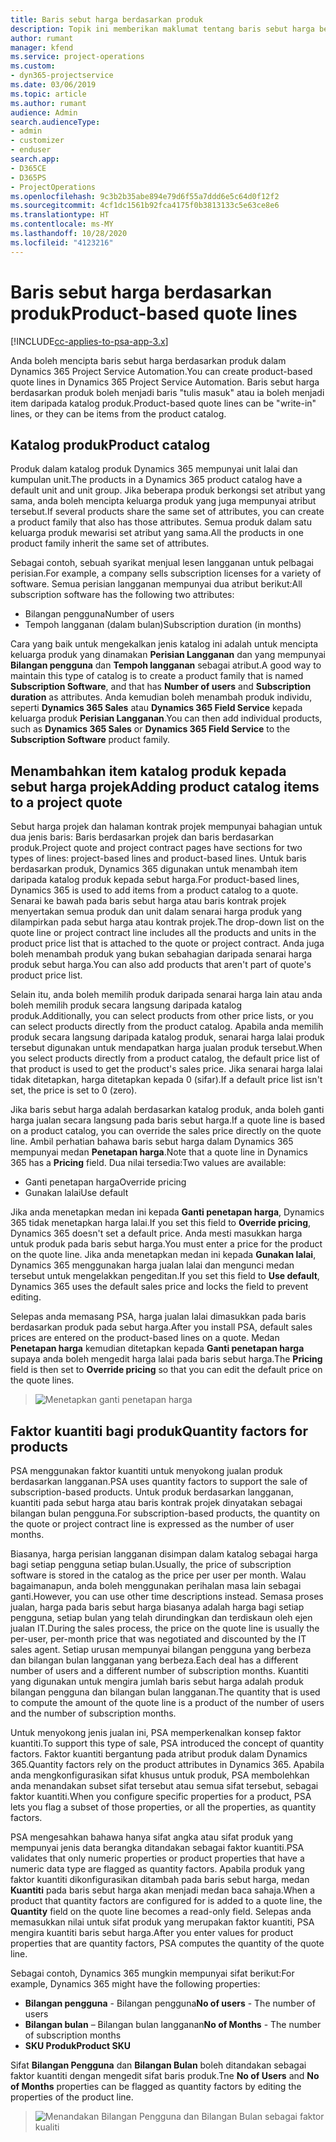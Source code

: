 ```yaml
---
title: Baris sebut harga berdasarkan produk
description: Topik ini memberikan maklumat tentang baris sebut harga berdasarkan produk.
author: rumant
manager: kfend
ms.service: project-operations
ms.custom:
- dyn365-projectservice
ms.date: 03/06/2019
ms.topic: article
ms.author: rumant
audience: Admin
search.audienceType:
- admin
- customizer
- enduser
search.app:
- D365CE
- D365PS
- ProjectOperations
ms.openlocfilehash: 9c3b2b35abe894e79d6f55a7ddd6e5c64d0f12f2
ms.sourcegitcommit: 4cf1dc1561b92fca4175f0b3813133c5e63ce8e6
ms.translationtype: HT
ms.contentlocale: ms-MY
ms.lasthandoff: 10/28/2020
ms.locfileid: "4123216"
---
```

# <a name="product-based-quote-lines"></a><span data-ttu-id="0865e-103">Baris sebut harga berdasarkan produk</span><span class="sxs-lookup"><span data-stu-id="0865e-103">Product-based quote lines</span></span>

[!INCLUDE[cc-applies-to-psa-app-3.x](../includes/cc-applies-to-psa-app-3x.md)]


<span data-ttu-id="0865e-104">Anda boleh mencipta baris sebut harga berdasarkan produk dalam Dynamics 365 Project Service Automation.</span><span class="sxs-lookup"><span data-stu-id="0865e-104">You can create product-based quote lines in Dynamics 365 Project Service Automation.</span></span> <span data-ttu-id="0865e-105">Baris sebut harga berdasarkan produk boleh menjadi baris "tulis masuk" atau ia boleh menjadi item daripada katalog produk.</span><span class="sxs-lookup"><span data-stu-id="0865e-105">Product-based quote lines can be "write-in" lines, or they can be items from the product catalog.</span></span>

## <a name="product-catalog"></a><span data-ttu-id="0865e-106">Katalog produk</span><span class="sxs-lookup"><span data-stu-id="0865e-106">Product catalog</span></span>

<span data-ttu-id="0865e-107">Produk dalam katalog produk Dynamics 365 mempunyai unit lalai dan kumpulan unit.</span><span class="sxs-lookup"><span data-stu-id="0865e-107">The products in a Dynamics 365 product catalog have a default unit and unit group.</span></span> <span data-ttu-id="0865e-108">Jika beberapa produk berkongsi set atribut yang sama, anda boleh mencipta keluarga produk yang juga mempunyai atribut tersebut.</span><span class="sxs-lookup"><span data-stu-id="0865e-108">If several products share the same set of attributes, you can create a product family that also has those attributes.</span></span> <span data-ttu-id="0865e-109">Semua produk dalam satu keluarga produk mewarisi set atribut yang sama.</span><span class="sxs-lookup"><span data-stu-id="0865e-109">All the products in one product family inherit the same set of attributes.</span></span>

<span data-ttu-id="0865e-110">Sebagai contoh, sebuah syarikat menjual lesen langganan untuk pelbagai perisian.</span><span class="sxs-lookup"><span data-stu-id="0865e-110">For example, a company sells subscription licenses for a variety of software.</span></span> <span data-ttu-id="0865e-111">Semua perisian langganan mempunyai dua atribut berikut:</span><span class="sxs-lookup"><span data-stu-id="0865e-111">All subscription software has the following two attributes:</span></span>

- <span data-ttu-id="0865e-112">Bilangan pengguna</span><span class="sxs-lookup"><span data-stu-id="0865e-112">Number of users</span></span> 
- <span data-ttu-id="0865e-113">Tempoh langganan (dalam bulan)</span><span class="sxs-lookup"><span data-stu-id="0865e-113">Subscription duration (in months)</span></span>

<span data-ttu-id="0865e-114">Cara yang baik untuk mengekalkan jenis katalog ini adalah untuk mencipta keluarga produk yang dinamakan **Perisian Langganan** dan yang mempunyai **Bilangan pengguna** dan **Tempoh langganan** sebagai atribut.</span><span class="sxs-lookup"><span data-stu-id="0865e-114">A good way to maintain this type of catalog is to create a product family that is named **Subscription Software**, and that has **Number of users** and **Subscription duration** as attributes.</span></span> <span data-ttu-id="0865e-115">Anda kemudian boleh menambah produk individu, seperti **Dynamics 365 Sales** atau **Dynamics 365 Field Service** kepada keluarga produk **Perisian Langganan**.</span><span class="sxs-lookup"><span data-stu-id="0865e-115">You can then add individual products, such as **Dynamics 365 Sales** or **Dynamics 365 Field Service** to the **Subscription Software** product family.</span></span>

## <a name="adding-product-catalog-items-to-a-project-quote"></a><span data-ttu-id="0865e-116">Menambahkan item katalog produk kepada sebut harga projek</span><span class="sxs-lookup"><span data-stu-id="0865e-116">Adding product catalog items to a project quote</span></span>

<span data-ttu-id="0865e-117">Sebut harga projek dan halaman kontrak projek mempunyai bahagian untuk dua jenis baris: Baris berdasarkan projek dan baris berdasarkan produk.</span><span class="sxs-lookup"><span data-stu-id="0865e-117">Project quote and project contract pages have sections for two types of lines: project-based lines and product-based lines.</span></span> <span data-ttu-id="0865e-118">Untuk baris berdasarkan produk, Dynamics 365 digunakan untuk menambah item daripada katalog produk kepada sebut harga.</span><span class="sxs-lookup"><span data-stu-id="0865e-118">For product-based lines, Dynamics 365 is used to add items from a product catalog to a quote.</span></span> <span data-ttu-id="0865e-119">Senarai ke bawah pada baris sebut harga atau baris kontrak projek menyertakan semua produk dan unit dalam senarai harga produk yang dilampirkan pada sebut harga atau kontrak projek.</span><span class="sxs-lookup"><span data-stu-id="0865e-119">The drop-down list on the quote line or project contract line includes all the products and units in the product price list that is attached to the quote or project contract.</span></span> <span data-ttu-id="0865e-120">Anda juga boleh menambah produk yang bukan sebahagian daripada senarai harga produk sebut harga.</span><span class="sxs-lookup"><span data-stu-id="0865e-120">You can also add products that aren't part of quote's product price list.</span></span>

<span data-ttu-id="0865e-121">Selain itu, anda boleh memilih produk daripada senarai harga lain atau anda boleh memilih produk secara langsung daripada katalog produk.</span><span class="sxs-lookup"><span data-stu-id="0865e-121">Additionally, you can select products from other price lists, or you can select products directly from the product catalog.</span></span> <span data-ttu-id="0865e-122">Apabila anda memilih produk secara langsung daripada katalog produk, senarai harga lalai produk tersebut digunakan untuk mendapatkan harga jualan produk tersebut.</span><span class="sxs-lookup"><span data-stu-id="0865e-122">When you select products directly from a product catalog, the default price list of that product is used to get the product's sales price.</span></span> <span data-ttu-id="0865e-123">Jika senarai harga lalai tidak ditetapkan, harga ditetapkan kepada 0 (sifar).</span><span class="sxs-lookup"><span data-stu-id="0865e-123">If a default price list isn't set, the price is set to 0 (zero).</span></span>

<span data-ttu-id="0865e-124">Jika baris sebut harga adalah berdasarkan katalog produk, anda boleh ganti harga jualan secara langsung pada baris sebut harga.</span><span class="sxs-lookup"><span data-stu-id="0865e-124">If a quote line is based on a product catalog, you can override the sales price directly on the quote line.</span></span> <span data-ttu-id="0865e-125">Ambil perhatian bahawa baris sebut harga dalam Dynamics 365 mempunyai medan **Penetapan harga**.</span><span class="sxs-lookup"><span data-stu-id="0865e-125">Note that a quote line in Dynamics 365 has a **Pricing** field.</span></span> <span data-ttu-id="0865e-126">Dua nilai tersedia:</span><span class="sxs-lookup"><span data-stu-id="0865e-126">Two values are available:</span></span>

- <span data-ttu-id="0865e-127">Ganti penetapan harga</span><span class="sxs-lookup"><span data-stu-id="0865e-127">Override pricing</span></span>  
- <span data-ttu-id="0865e-128">Gunakan lalai</span><span class="sxs-lookup"><span data-stu-id="0865e-128">Use default</span></span>

<span data-ttu-id="0865e-129">Jika anda menetapkan medan ini kepada **Ganti penetapan harga**, Dynamics 365 tidak menetapkan harga lalai.</span><span class="sxs-lookup"><span data-stu-id="0865e-129">If you set this field to **Override pricing**, Dynamics 365 doesn't set a default price.</span></span> <span data-ttu-id="0865e-130">Anda mesti masukkan harga untuk produk pada baris sebut harga.</span><span class="sxs-lookup"><span data-stu-id="0865e-130">You must enter a price for the product on the quote line.</span></span> <span data-ttu-id="0865e-131">Jika anda menetapkan medan ini kepada **Gunakan lalai**, Dynamics 365 menggunakan harga jualan lalai dan mengunci medan tersebut untuk mengelakkan pengeditan.</span><span class="sxs-lookup"><span data-stu-id="0865e-131">If you set this field to **Use default**, Dynamics 365 uses the default sales price and locks the field to prevent editing.</span></span>

<span data-ttu-id="0865e-132">Selepas anda memasang PSA, harga jualan lalai dimasukkan pada baris berdasarkan produk pada sebut harga.</span><span class="sxs-lookup"><span data-stu-id="0865e-132">After you install PSA, default sales prices are entered on the product-based lines on a quote.</span></span> <span data-ttu-id="0865e-133">Medan **Penetapan harga** kemudian ditetapkan kepada **Ganti penetapan harga** supaya anda boleh mengedit harga lalai pada baris sebut harga.</span><span class="sxs-lookup"><span data-stu-id="0865e-133">The **Pricing** field is then set to **Override pricing** so that you can edit the default price on the quote lines.</span></span>

> ![Menetapkan ganti penetapan harga](media/basic-guide-10.png)
 
## <a name="quantity-factors-for-products"></a><span data-ttu-id="0865e-135">Faktor kuantiti bagi produk</span><span class="sxs-lookup"><span data-stu-id="0865e-135">Quantity factors for products</span></span>

<span data-ttu-id="0865e-136">PSA menggunakan faktor kuantiti untuk menyokong jualan produk berdasarkan langganan.</span><span class="sxs-lookup"><span data-stu-id="0865e-136">PSA uses quantity factors to support the sale of subscription-based products.</span></span> <span data-ttu-id="0865e-137">Untuk produk berdasarkan langganan, kuantiti pada sebut harga atau baris kontrak projek dinyatakan sebagai bilangan bulan pengguna.</span><span class="sxs-lookup"><span data-stu-id="0865e-137">For subscription-based products, the quantity on the quote or project contract line is expressed as the number of user months.</span></span>

<span data-ttu-id="0865e-138">Biasanya, harga perisian langganan disimpan dalam katalog sebagai harga bagi setiap pengguna setiap bulan.</span><span class="sxs-lookup"><span data-stu-id="0865e-138">Usually, the price of subscription software is stored in the catalog as the price per user per month.</span></span> <span data-ttu-id="0865e-139">Walau bagaimanapun, anda boleh menggunakan perihalan masa lain sebagai ganti.</span><span class="sxs-lookup"><span data-stu-id="0865e-139">However, you can use other time descriptions instead.</span></span> <span data-ttu-id="0865e-140">Semasa proses jualan, harga pada baris sebut harga biasanya adalah harga bagi setiap pengguna, setiap bulan yang telah dirundingkan dan terdiskaun oleh ejen jualan IT.</span><span class="sxs-lookup"><span data-stu-id="0865e-140">During the sales process, the price on the quote line is usually the per-user, per-month price that was negotiated and discounted by the IT sales agent.</span></span> <span data-ttu-id="0865e-141">Setiap urusan mempunyai bilangan pengguna yang berbeza dan bilangan bulan langganan yang berbeza.</span><span class="sxs-lookup"><span data-stu-id="0865e-141">Each deal has a different number of users and a different number of subscription months.</span></span> <span data-ttu-id="0865e-142">Kuantiti yang digunakan untuk mengira jumlah baris sebut harga adalah produk bilangan pengguna dan bilangan bulan langganan.</span><span class="sxs-lookup"><span data-stu-id="0865e-142">The quantity that is used to compute the amount of the quote line is a product of the number of users and the number of subscription months.</span></span>

<span data-ttu-id="0865e-143">Untuk menyokong jenis jualan ini, PSA memperkenalkan konsep faktor kuantiti.</span><span class="sxs-lookup"><span data-stu-id="0865e-143">To support this type of sale, PSA introduced the concept of quantity factors.</span></span> <span data-ttu-id="0865e-144">Faktor kuantiti bergantung pada atribut produk dalam Dynamics 365.</span><span class="sxs-lookup"><span data-stu-id="0865e-144">Quantity factors rely on the product attributes in Dynamics 365.</span></span> <span data-ttu-id="0865e-145">Apabila anda mengkonfigurasikan sifat khusus untuk produk, PSA membolehkan anda menandakan subset sifat tersebut atau semua sifat tersebut, sebagai faktor kuantiti.</span><span class="sxs-lookup"><span data-stu-id="0865e-145">When you configure specific properties for a product, PSA lets you flag a subset of those properties, or all the properties, as quantity factors.</span></span>

<span data-ttu-id="0865e-146">PSA mengesahkan bahawa hanya sifat angka atau sifat produk yang mempunyai jenis data berangka ditandakan sebagai faktor kuantiti.</span><span class="sxs-lookup"><span data-stu-id="0865e-146">PSA validates that only numeric properties or product properties that have a numeric data type are flagged as quantity factors.</span></span> <span data-ttu-id="0865e-147">Apabila produk yang faktor kuantiti dikonfigurasikan ditambah pada baris sebut harga, medan **Kuantiti** pada baris sebut harga akan menjadi medan baca sahaja.</span><span class="sxs-lookup"><span data-stu-id="0865e-147">When a product that quantity factors are configured for is added to a quote line, the **Quantity** field on the quote line becomes a read-only field.</span></span> <span data-ttu-id="0865e-148">Selepas anda memasukkan nilai untuk sifat produk yang merupakan faktor kuantiti, PSA mengira kuantiti baris sebut harga.</span><span class="sxs-lookup"><span data-stu-id="0865e-148">After you enter values for product properties that are quantity factors, PSA computes the quantity of the quote line.</span></span>

<span data-ttu-id="0865e-149">Sebagai contoh, Dynamics 365 mungkin mempunyai sifat berikut:</span><span class="sxs-lookup"><span data-stu-id="0865e-149">For example, Dynamics 365 might have the following properties:</span></span> 

- <span data-ttu-id="0865e-150">**Bilangan pengguna** - Bilangan pengguna</span><span class="sxs-lookup"><span data-stu-id="0865e-150">**No of users** - The number of users</span></span> 
- <span data-ttu-id="0865e-151">**Bilangan bulan** – Bilangan bulan langganan</span><span class="sxs-lookup"><span data-stu-id="0865e-151">**No of Months** - The number of subscription months</span></span>
- <span data-ttu-id="0865e-152">**SKU Produk**</span><span class="sxs-lookup"><span data-stu-id="0865e-152">**Product SKU**</span></span> 

<span data-ttu-id="0865e-153">Sifat **Bilangan Pengguna** dan **Bilangan Bulan** boleh ditandakan sebagai faktor kuantiti dengan mengedit sifat baris produk.</span><span class="sxs-lookup"><span data-stu-id="0865e-153">Tne **No of Users** and **No of Months** properties can be flagged as quantity factors by editing the properties of the product line.</span></span> 

> ![Menandakan Bilangan Pengguna dan Bilangan Bulan sebagai faktor kualiti](media/basic-guide-11.png)
 
